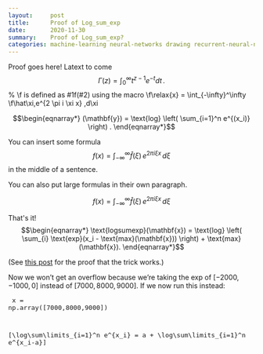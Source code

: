 ```yaml
---
layout:     post
title:      Proof of Log_sum_exp
date:       2020-11-30
summary:    Proof of Log_sum_exp?
categories: machine-learning neural-networks drawing recurrent-neural-network
---
```



Proof goes here!
Latext to come
$$\Gamma(z) = \int_0^\infty t^{z-1}e^{-t}dt\,.$$
% \f is defined as #1f(#2) using the macro
\f\relax{x} = \int_{-\infty}^\infty
    \f\hat\xi\,e^{2 \pi i \xi x}
    \,d\xi
    
$$\begin{eqnarray*} (\mathbf{y}) = \text{log} \left( \sum_{i=1}^n e^{(x_i)} \right) . \end{eqnarray*}$$
      
You can insert some formula $$f(x) = \int_{-\infty}^\infty \hat f(\xi)\,e^{2 \pi i \xi x} \,d\xi$$ in the middle of a sentence.

You can also put large formulas in their own paragraph.

$$f(x) = \int_{-\infty}^\infty \hat f(\xi)\,e^{2 \pi i \xi x} \,d\xi$$

That's it!
$$\begin{eqnarray*} \text{logsumexp}(\mathbf{x}) = \text{log} \left( \sum_{i} \text{exp}(x_i - \text{max}(\mathbf{x})) \right) + \text{max}(\mathbf{x}). \end{eqnarray*}$$</center><p>(See <a href="https://www.xarg.org/2016/06/the-log-sum-exp-trick-in-machine-learning/">this post</a> for the proof that the trick works.)</p><p>Now we won’t get an overflow because we’re taking the 
    $\text{exp}$ of $[-2000,-1000,0]$ 
    instead of $[7000,8000,9000]$. If we now run this instead:</p><pre style="font-size:13px">
x = np.array([7000,8000,9000])

[\log\sum\limits_{i=1}^n e^{x_i} = a + \log\sum\limits_{i=1}^n e^{x_i-a}\]
